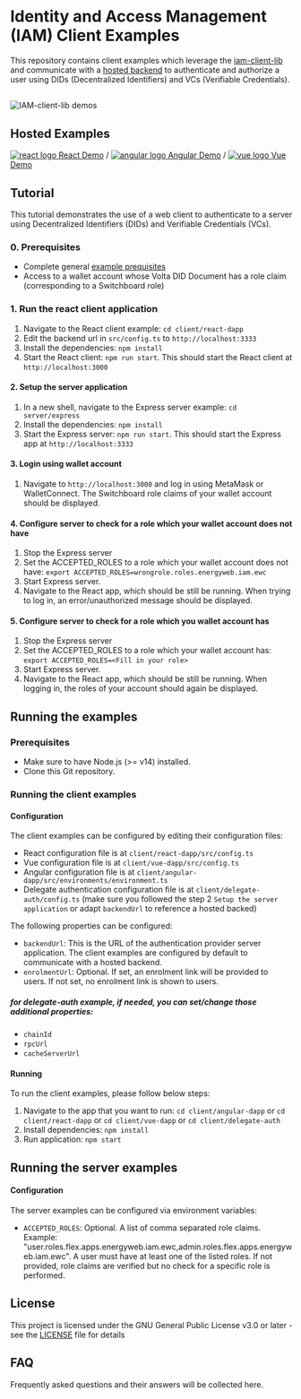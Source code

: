 # Identity and Access Management (IAM) Client Examples

This repository contains client examples which leverage the [iam-client-lib](https://github.com/energywebfoundation/iam-client-lib) and communicate with a [hosted backend](server/express) to authenticate and authorize a user using DIDs (Decentralized Identifiers) and VCs (Verifiable Credentials).

##

![IAM-client-lib demos](screenshots/react-angular-vue_demos.png)

## Hosted Examples

[![react logo](client/react-dapp/src/assets/react-icon.png) React Demo](https://did-auth-demo.energyweb.org/react-example/) / [![angular logo](client/angular-dapp/src/assets/angular-icon.png) Angular Demo](https://did-auth-demo.energyweb.org/angular-example/) / [![vue logo](client/vue-dapp/src/assets/vue-icon.png) Vue Demo](https://did-auth-demo.energyweb.org/vue-example/)

## Tutorial
This tutorial demonstrates the use of a web client to authenticate to a server using Decentralized Identifiers (DIDs) and Verifiable Credentials (VCs).

### 0. Prerequisites
- Complete general [example prequisites](prerequisites) 
- Access to a wallet account whose Volta DID Document has a role claim (corresponding to a Switchboard role)

### 1. Run the react client application
1. Navigate to the React client example: `cd client/react-dapp`
2. Edit the backend url in `src/config.ts` to `http://localhost:3333`
3. Install the dependencies: `npm install`
4. Start the React client: `npm run start`. This should start the React client at `http://localhost:3000`

#### 2. Setup the server application
1. In a new shell, navigate to the Express server example: `cd server/express`
2. Install the dependencies: `npm install`
3. Start the Express server: `npm run start`. This should start the Express app at `http://localhost:3333`

#### 3. Login using wallet account
1. Navigate to `http://localhost:3000` and log in using MetaMask or WalletConnect. The Switchboard role claims of your wallet account should be displayed.

#### 4. Configure server to check for a role which your wallet account does not have
1. Stop the Express server
2. Set the ACCEPTED_ROLES to a role which your wallet account does not have: `export ACCEPTED_ROLES=wrongrole.roles.energyweb.iam.ewc`
3. Start Express server.
4. Navigate to the React app, which should be still be running. When trying to log in, an error/unauthorized message should be displayed.

#### 5. Configure server to check for a role which you wallet account has
1. Stop the Express server
2. Set the ACCEPTED_ROLES to a role which your wallet account has: `export ACCEPTED_ROLES=<Fill in your role>`
3. Start Express server.
4. Navigate to the React app, which should be still be running. When logging in, the roles of your account should again be displayed.


## Running the examples

### Prerequisites
- Make sure to have Node.js (>= v14) installed.
- Clone this Git repository.

### Running the client examples

#### Configuration
The client examples can be configured by editing their configuration files:
- React configuration file is at `client/react-dapp/src/config.ts`
- Vue configuration file is at `client/vue-dapp/src/config.ts`
- Angular configuration file is at `client/angular-dapp/src/environments/environment.ts`
- Delegate authentication configuration file is at `client/delegate-auth/config.ts` (make sure you followed the step 2 `Setup the server application` or adapt `backendUrl` to reference a hosted backed)

The following properties can be configured:
- `backendUrl`: This is the URL of the authentication provider server application. The client examples are configured by default to communicate with a hosted backend.
- `enrolmentUrl`: Optional. If set, an enrolment link will be provided to users. If not set, no enrolment link is shown to users.

##### for delegate-auth example, if needed, you can set/change those additional properties:
- `chainId`
- `rpcUrl`
- `cacheServerUrl`

#### Running
To run the client examples, please follow below steps:

1. Navigate to the app that you want to run: `cd client/angular-dapp` or `cd client/react-dapp` or `cd client/vue-dapp` or `cd client/delegate-auth`
2. Install dependencies: `npm install`
3. Run application: `npm start`

## Running the server examples

#### Configuration
The server examples can be configured via environment variables:
- `ACCEPTED_ROLES`: Optional. A list of comma separated role claims. Example: "user.roles.flex.apps.energyweb.iam.ewc,admin.roles.flex.apps.energyweb.iam.ewc".
A user must have at least one of the listed roles. If not provided, role claims are verified but no check for a specific role is performed.

## License

This project is licensed under the GNU General Public License v3.0 or later - see the [LICENSE](LICENSE) file for details

## FAQ

Frequently asked questions and their answers will be collected here.
